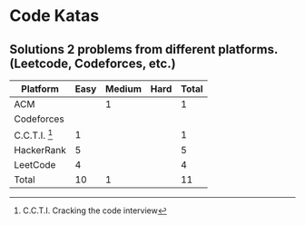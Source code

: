 # Code Katas
Solutions 2 problems from different platforms. (Leetcode, Codeforces, etc.)
---

|Platform     |Easy|Medium|Hard|Total|
|-------------|-----|-----|----|-----|
|ACM          |     |  1  |    |  1  |
|Codeforces   |     |     |    |     |
|C.C.T.I. [^1]|  1  |     |    |  1  |
|HackerRank   |  5  |     |    |  5  |
|LeetCode     |  4  |     |    |  4  |
|Total        | 10  |  1  |    | 11  |

[^1]: C.C.T.I. Cracking the code interview
